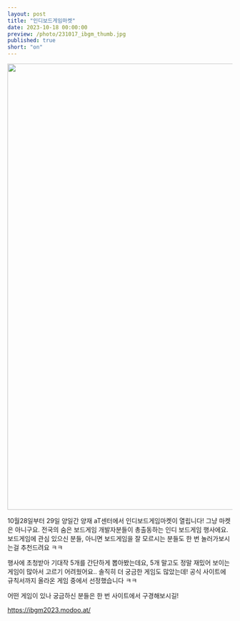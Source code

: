 ```yaml
---
layout: post
title: "인디보드게임마켓"
date: 2023-10-18 00:00:00
preview: /photo/231017_ibgm_thumb.jpg
published: true
short: "on"
---
```


<img src="/photo/231017_ibgm.jpg" width="1000">


10월28일부터 29일 양일간 양재 aT센터에서 인디보드게임마켓이 열립니다!
그냥 마켓은 아니구요. 전국의 숨은 보드게임 개발자분들이 총출동하는 인디 보드게임 행사에요.
보드게임에 관심 있으신 분들, 아니면 보드게임을 잘 모르시는 분들도 한 번 놀러가보시는걸 추천드려요 ㅋㅋ

행사에 초청받아 기대작 5개를 간단하게 뽑아봤는데요,
5개 말고도 정말 재밌어 보이는 게임이 많아서 고르기 어려웠어요..
솔직히 더 궁금한 게임도 많았는데! 공식 사이트에 규칙서까지 올라온 게임 중에서 선정했습니다 ㅋㅋ

어떤 게임이 있나 궁금하신 분들은 한 번 사이트에서 구경해보시길!

https://ibgm2023.modoo.at/